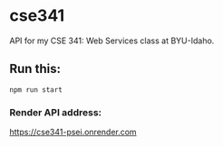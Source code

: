 # cse341

API for my CSE 341: Web Services class at BYU-Idaho.

## Run this:

<code>npm run start</code>

### Render API address:

https://cse341-psei.onrender.com
